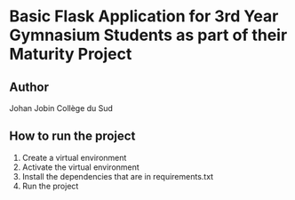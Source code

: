 # Basic Flask Application for 3rd Year Gymnasium Students as part of their Maturity Project

## Author
Johan Jobin
Collège du Sud

## How to run the project
1. Create a virtual environment
2. Activate the virtual environment
3. Install the dependencies that are in requirements.txt
4. Run the project



